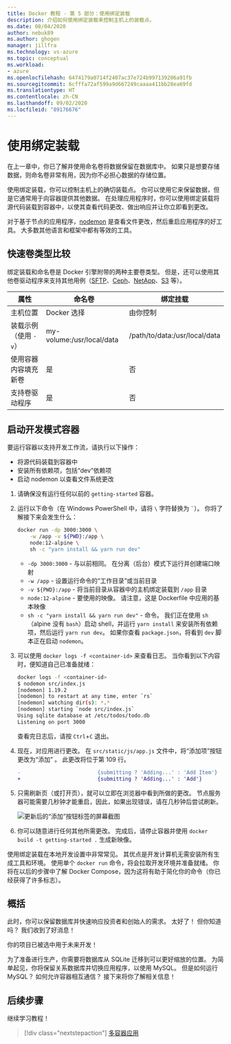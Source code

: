 ```yaml
---
title: Docker 教程 - 第 5 部分：使用绑定装载
description: 介绍如何使用绑定装载来控制主机上的装载点。
ms.date: 08/04/2020
author: nebuk89
ms.author: ghogen
manager: jillfra
ms.technology: vs-azure
ms.topic: conceptual
ms.workload:
- azure
ms.openlocfilehash: 6474179a0714f2407ac37e724b997139206a91fb
ms.sourcegitcommit: 6cfffa72af599a9d667249caaaa411bb28ea69fd
ms.translationtype: HT
ms.contentlocale: zh-CN
ms.lasthandoff: 09/02/2020
ms.locfileid: "89176676"
---
```

# <a name="use-bind-mounts"></a>使用绑定装载

在上一章中，你已了解并使用命名卷将数据保留在数据库中。 如果只是想要存储数据，则命名卷非常有用，因为你不必担心数据的存储位置。

使用绑定装载，你可以控制主机上的确切装载点。 你可以使用它来保留数据，但是它通常用于向容器提供其他数据。 在处理应用程序时，你可以使用绑定装载将源代码装载到容器中，以使其查看代码更改、做出响应并让你立即看到更改。

对于基于节点的应用程序，[nodemon](https://npmjs.com/package/nodemon) 是查看文件更改，然后重启应用程序的好工具。 大多数其他语言和框架中都有等效的工具。

## <a name="quick-volume-type-comparisons"></a>快速卷类型比较

绑定装载和命名卷是 Docker 引擎附带的两种主要卷类型。 但是，还可以使用其他卷驱动程序来支持其他用例（[SFTP](https://github.com/vieux/docker-volume-sshfs)、[Ceph](https://ceph.com/geen-categorie/getting-started-with-the-docker-rbd-volume-plugin/)、[NetApp](https://netappdvp.readthedocs.io/en/stable/)、[S3](https://github.com/elementar/docker-s3-volume) 等）。

| 属性 | 命名卷 | 绑定挂载 |
| -------- | ------------- | ----------- |
| 主机位置 | Docker 选择 | 由你控制 |
| 装载示例（使用 `-v`） | my-volume:/usr/local/data | /path/to/data:/usr/local/data |
| 使用容器内容填充新卷 | 是 | 否 |
| 支持卷驱动程序 | 是 | 否 |

## <a name="start-a-dev-mode-container"></a>启动开发模式容器

要运行容器以支持开发工作流，请执行以下操作：

- 将源代码装载到容器中
- 安装所有依赖项，包括“dev”依赖项
- 启动 nodemon 以查看文件系统更改

1. 请确保没有运行任何以前的 `getting-started` 容器。

1. 运行以下命令（在 Windows PowerShell 中，请将 ` \ ` 字符替换为 `` ` ``）。 你将了解接下来会发生什么：

    ```bash
    docker run -dp 3000:3000 \
        -w /app -v ${PWD}:/app \
        node:12-alpine \
        sh -c "yarn install && yarn run dev"
    ```

    - `-dp 3000:3000` - 与以前相同。 在分离（后台）模式下运行并创建端口映射
    - `-w /app` - 设置运行命令的“工作目录”或当前目录
    - `-v ${PWD}:/app` - 将当前目录从容器中的主机绑定装载到 `/app` 目录
    - `node:12-alpine` - 要使用的映像。 请注意，这是 Dockerfile 中应用的基本映像
    - `sh -c "yarn install && yarn run dev"` - 命令。 我们正在使用 `sh`（alpine 没有 `bash`）启动 shell，并运行 `yarn install` 来安装所有依赖项，然后运行 `yarn run dev`。 如果你查看 `package.json`，将看到 `dev` 脚本正在启动 `nodemon`。

1. 可以使用 `docker logs -f <container-id>` 来查看日志。 当你看到以下内容时，便知道自己已准备就绪：

    ```bash
    docker logs -f <container-id>
    $ nodemon src/index.js
    [nodemon] 1.19.2
    [nodemon] to restart at any time, enter `rs`
    [nodemon] watching dir(s): *.*
    [nodemon] starting `node src/index.js`
    Using sqlite database at /etc/todos/todo.db
    Listening on port 3000
    ```

    查看完日志后，请按 `Ctrl`+`C` 退出。

1. 现在，对应用进行更改。 在 `src/static/js/app.js` 文件中，将“添加项”按钮更改为“添加” 。 此更改将位于第 109 行。

    ```diff
    -                         {submitting ? 'Adding...' : 'Add Item'}
    +                         {submitting ? 'Adding...' : 'Add'}
    ```

1. 只需刷新页（或打开页），就可以立即在浏览器中看到所做的更改。 节点服务器可能需要几秒钟才能重启，因此，如果出现错误，请在几秒钟后尝试刷新。

    ![更新后的“添加”按钮标签的屏幕截图](media/updated-add-button.png)

1. 你可以随意进行任何其他所需更改。 完成后，请停止容器并使用 `docker build -t getting-started .` 生成新映像。

使用绑定装载在本地开发设置中非常常见。 其优点是开发计算机无需安装所有生成工具和环境。 使用单个 `docker run` 命令，将会拉取开发环境并准备就绪。 你将在以后的步骤中了解 Docker Compose，因为这将有助于简化你的命令（你已经获得了许多标志）。

## <a name="recap"></a>概括

此时，你可以保留数据库并快速响应投资者和创始人的需求。 太好了！ 但你知道吗？ 我们收到了好消息！

你的项目已被选中用于未来开发！

为了准备进行生产，你需要将数据库从 SQLite 迁移到可以更好缩放的位置。 为简单起见，你将保留关系数据库并切换应用程序，以使用 MySQL。 但是如何运行 MySQL？ 如何允许容器相互通信？ 接下来将你了解相关信息！

## <a name="next-steps"></a>后续步骤

继续学习教程！

> [!div class="nextstepaction"]
> [多容器应用](multi-container-apps.md)